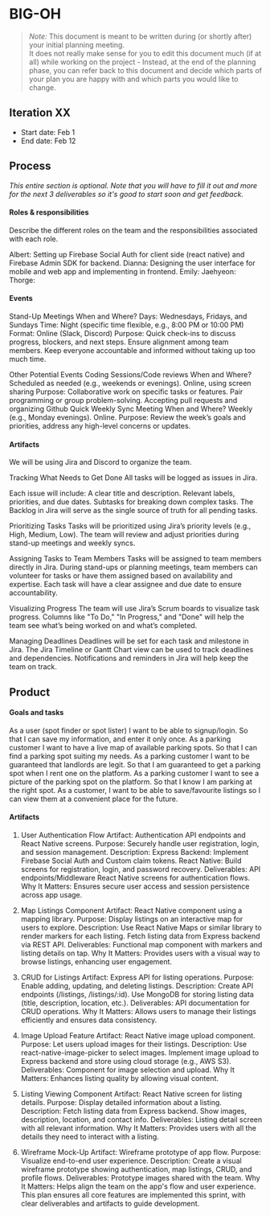 # BIG-OH

 > _Note:_ This document is meant to be written during (or shortly after) your initial planning meeting.     
 > It does not really make sense for you to edit this document much (if at all) while working on the project - Instead, at the end of the planning phase, you can refer back to this document and decide which parts of your plan you are happy with and which parts you would like to change.


## Iteration XX

 * Start date: Feb 1
 * End date: Feb 12

## Process

_This entire section is optional. Note that you will have to fill it out and more for the next 3 deliverables so it's good to start soon and get feedback._ 

#### Roles & responsibilities

Describe the different roles on the team and the responsibilities associated with each role.

Albert: Setting up Firebase Social Auth for client side (react native) and Firebase Admin SDK for backend.
Dianna: Designing the user interface for mobile and web app and implementing in frontend.
Emily: 
Jaehyeon: 
Thorge: 

#### Events
Stand-Up Meetings
When and Where?
Days: Wednesdays, Fridays, and Sundays
Time: Night (specific time flexible, e.g., 8:00 PM or 10:00 PM)
Format: Online (Slack, Discord)
Purpose: 
Quick check-ins to discuss progress, blockers, and next steps.
Ensure alignment among team members.
Keep everyone accountable and informed without taking up too much time.

Other Potential Events
Coding Sessions/Code reviews
When and Where?
Scheduled as needed (e.g., weekends or evenings).
Online, using screen sharing
Purpose:
Collaborative work on specific tasks or features.
Pair programming or group problem-solving.
Accepting pull requests and organizing Github
Quick Weekly Sync Meeting
When and Where?
Weekly (e.g., Monday evenings).
Online.
Purpose: Review the week’s goals and priorities, address any high-level concerns or updates.


#### Artifacts

We will be using Jira and Discord to organize the team.

Tracking What Needs to Get Done
All tasks will be logged as issues in Jira.

Each issue will include:
  A clear title and description.
  Relevant labels, priorities, and due dates.
  Subtasks for breaking down complex tasks.
  The Backlog in Jira will serve as the single source of truth for all pending tasks.

Prioritizing Tasks
Tasks will be prioritized using Jira’s priority levels (e.g., High, Medium, Low).
The team will review and adjust priorities during stand-up meetings and weekly syncs.

Assigning Tasks to Team Members
Tasks will be assigned to team members directly in Jira.
During stand-ups or planning meetings, team members can volunteer for tasks or have them assigned based on availability and expertise.
Each task will have a clear assignee and due date to ensure accountability.

Visualizing Progress
The team will use Jira’s Scrum boards to visualize task progress.
Columns like "To Do," "In Progress," and "Done" will help the team see what’s being worked on and what’s completed.

Managing Deadlines
Deadlines will be set for each task and milestone in Jira.
The Jira Timeline or Gantt Chart view can be used to track deadlines and dependencies.
Notifications and reminders in Jira will help keep the team on track.



## Product

#### Goals and tasks

As a user (spot finder or spot lister) I want to be able to signup/login. So that I can save my information, and enter it only once.
As a parking customer I want to have a live map of available parking spots. So that I can find a parking spot suiting my needs.
As a parking customer I want to be guaranteed that landlords are legit. So that I am guaranteed to get a parking spot when I rent one on the platform.
As a parking customer I want to see a picture of the parking spot on the platform. So that I know I am parking at the right spot.
As a customer, I want to be able to save/favourite listings so I can view them at a convenient place for the future.


#### Artifacts

1. User Authentication Flow
Artifact: Authentication API endpoints and React Native screens.
Purpose: Securely handle user registration, login, and session management.
Description:
Express Backend: Implement Firebase Social Auth and Custom claim tokens.
React Native: Build screens for registration, login, and password recovery.
Deliverables:
API endpoints/Middleware
React Native screens for authentication flows.
Why It Matters: Ensures secure user access and session persistence across app usage.

2. Map Listings Component
Artifact: React Native component using a mapping library.
Purpose: Display listings on an interactive map for users to explore.
Description:
Use React Native Maps or similar library to render markers for each listing.
Fetch listing data from Express backend via REST API.
Deliverables:
Functional map component with markers and listing details on tap.
Why It Matters: Provides users with a visual way to browse listings, enhancing user engagement.

3. CRUD for Listings
Artifact: Express API for listing operations.
Purpose: Enable adding, updating, and deleting listings.
Description:
Create API endpoints (/listings, /listings/:id).
Use MongoDB for storing listing data (title, description, location, etc.).
Deliverables:
API documentation for CRUD operations.
Why It Matters: Allows users to manage their listings efficiently and ensures data consistency.

4. Image Upload Feature
Artifact: React Native image upload component.
Purpose: Let users upload images for their listings.
Description:
Use react-native-image-picker to select images.
Implement image upload to Express backend and store using cloud storage (e.g., AWS S3).
Deliverables:
Component for image selection and upload.
Why It Matters: Enhances listing quality by allowing visual content.

5. Listing Viewing Component
Artifact: React Native screen for listing details.
Purpose: Display detailed information about a listing.
Description:
Fetch listing data from Express backend.
Show images, description, location, and contact info.
Deliverables:
Listing detail screen with all relevant information.
Why It Matters: Provides users with all the details they need to interact with a listing.

6. Wireframe Mock-Up
Artifact: Wireframe prototype of app flow.
Purpose: Visualize end-to-end user experience.
Description:
Create a visual wireframe prototype showing authentication, map listings, CRUD, and profile flows.
Deliverables:
Prototype images shared with the team.
Why It Matters: Helps align the team on the app's flow and user experience.
This plan ensures all core features are implemented this sprint, with clear deliverables and artifacts to guide development.
